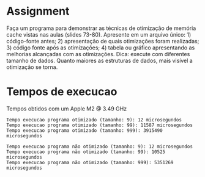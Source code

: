 # Assignment

Faça um programa para demonstrar as técnicas de otimização de memória cache vistas nas aulas (slides 73-80). Apresente em um arquivo único: 1) código-fonte antes; 2) apresentação de quais otimizações foram realizadas; 3) código fonte após as otimizações; 4) tabela ou gráfico apresentando as melhorias alcançadas com as otimizações. Dica: execute com diferentes tamanho de dados. Quanto maiores as estruturas de dados, mais visível a otimização se torna.

# Tempos de execucao

Tempos obtidos com um Apple M2 @ 3.49 GHz 

```
Tempo execucao programa otimizado (tamanho: 9): 12 microsegundos 
Tempo execucao programa otimizado (tamanho: 99): 11587 microsegundos 
Tempo execucao programa otimizado (tamanho: 999): 3915490 microsegundos 

Tempo execucao programa não otimizado (tamanho: 9): 12 microsegundos 
Tempo execucao programa não otimizado (tamanho: 99): 10525 microsegundos 
Tempo execucao programa não otimizado (tamanho: 999): 5351269 microsegundos 
